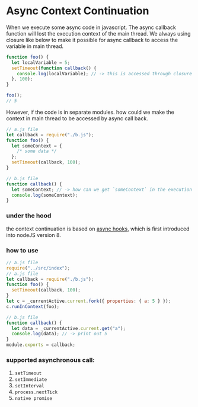 # Async Context Continuation

When we execute some async code in javascript. The async callback function will lost the execution context of the main thread.
We always using closure like below to make it possible for async callback to access the variable in main thread.

```javascript
function foo() {
  let localVariable = 5;
  setTimeout(function callback() {
    console.log(localVariable); // -> this is accessed through closure
  }, 100);
}

foo();
// 5
```

However, if the code is in separate modules. how could we make the context in main thread to be accessed by async call back.

```javascript
// a.js file
let callback = require("./b.js");
function foo() {
  let someContext = {
    /* some data */
  };
  setTimeout(callback, 100);
}
```

```javascript
// b.js file
function callback() {
  let someContext; // -> how can we get `someContext` in the execution context of foo
  console.log(someContext);
}
```

### under the hood

the context continuation is based on [async hooks](https://nodejs.org/docs/latest-v12.x/api/async_hooks.html), which is first introduced into nodeJS version 8.

### how to use

```javascript
// a.js file
require("../src/index");
// a.js file
let callback = require("./b.js");
function foo() {
  setTimeout(callback, 100);
}
let c = _currentActive.current.fork({ properties: { a: 5 } });
c.runInContext(foo);
```

```javascript
// b.js file
function callback() {
  let data = _currentActive.current.get("a");
  console.log(data); // -> print out 5
}
module.exports = callback;
```

### supported asynchronous call:

1. `setTimeout`
2. `setImmediate`
3. `setInterval`
4. `process.nextTick`
5. `native promise`
